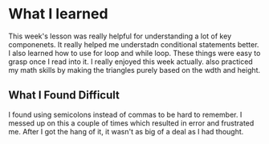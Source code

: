 # What I learned
This week's lesson was really helpful for understanding a lot of key componenets. It really helped me understadn conditional statements better. I also learned how to use for loop and while loop. These things were easy to grasp once I read into it. I really enjoyed this week actually.  also practiced my math skills by making the triangles purely based on the wdth and height.
## What I Found Difficult
  I found using semicolons instead of commas to be hard to remember. I messed up on this a couple of times which resulted in error and frustrated me. After I got the hang of it, it wasn't as big of a deal as I had thought.
